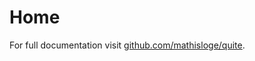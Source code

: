 # Home

For full documentation visit [github.com/mathisloge/quite](https://github.com/mathisloge/quite).
